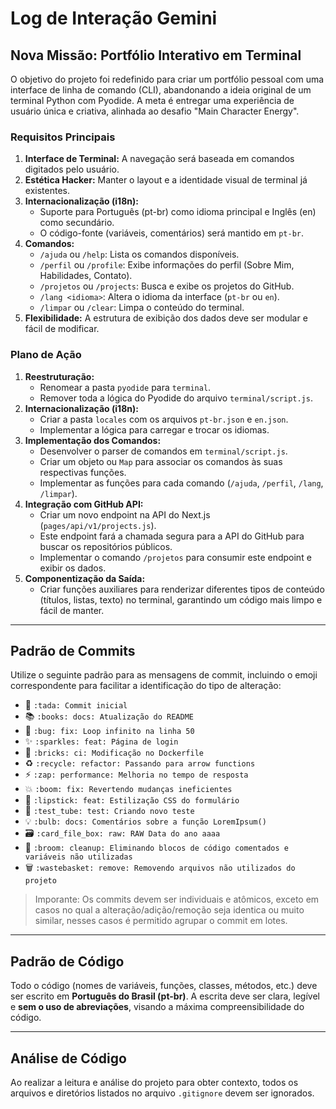 # Log de Interação Gemini

## Nova Missão: Portfólio Interativo em Terminal

O objetivo do projeto foi redefinido para criar um portfólio pessoal com uma interface de linha de comando (CLI), abandonando a ideia original de um terminal Python com Pyodide. A meta é entregar uma experiência de usuário única e criativa, alinhada ao desafio "Main Character Energy".

### Requisitos Principais

1.  **Interface de Terminal:** A navegação será baseada em comandos digitados pelo usuário.
2.  **Estética Hacker:** Manter o layout e a identidade visual de terminal já existentes.
3.  **Internacionalização (i18n):**
    *   Suporte para Português (pt-br) como idioma principal e Inglês (en) como secundário.
    *   O código-fonte (variáveis, comentários) será mantido em `pt-br`.
4.  **Comandos:**
    *   `/ajuda` ou `/help`: Lista os comandos disponíveis.
    *   `/perfil` ou `/profile`: Exibe informações do perfil (Sobre Mim, Habilidades, Contato).
    *   `/projetos` ou `/projects`: Busca e exibe os projetos do GitHub.
    *   `/lang <idioma>`: Altera o idioma da interface (`pt-br` ou `en`).
    *   `/limpar` ou `/clear`: Limpa o conteúdo do terminal.
5.  **Flexibilidade:** A estrutura de exibição dos dados deve ser modular e fácil de modificar.

### Plano de Ação

1.  **Reestruturação:**
    *   Renomear a pasta `pyodide` para `terminal`.
    *   Remover toda a lógica do Pyodide do arquivo `terminal/script.js`.
2.  **Internacionalização (i18n):**
    *   Criar a pasta `locales` com os arquivos `pt-br.json` e `en.json`.
    *   Implementar a lógica para carregar e trocar os idiomas.
3.  **Implementação dos Comandos:**
    *   Desenvolver o parser de comandos em `terminal/script.js`.
    *   Criar um objeto ou `Map` para associar os comandos às suas respectivas funções.
    *   Implementar as funções para cada comando (`/ajuda`, `/perfil`, `/lang`, `/limpar`).
4.  **Integração com GitHub API:**
    *   Criar um novo endpoint na API do Next.js (`pages/api/v1/projects.js`).
    *   Este endpoint fará a chamada segura para a API do GitHub para buscar os repositórios públicos.
    *   Implementar o comando `/projetos` para consumir este endpoint e exibir os dados.
5.  **Componentização da Saída:**
    *   Criar funções auxiliares para renderizar diferentes tipos de conteúdo (títulos, listas, texto) no terminal, garantindo um código mais limpo e fácil de manter.

---

## Padrão de Commits
 
Utilize o seguinte padrão para as mensagens de commit, incluindo o emoji correspondente para facilitar a identificação do tipo de alteração:
 
- 🎉 `:tada: Commit inicial`
- 📚 `:books: docs: Atualização do README`
- 🐛 `:bug: fix: Loop infinito na linha 50`
- ✨ `:sparkles: feat: Página de login`
- 🧱 `:bricks: ci: Modificação no Dockerfile`
- ♻️ `:recycle: refactor: Passando para arrow functions`
- ⚡ `:zap: performance: Melhoria no tempo de resposta`
- 💥 `:boom: fix: Revertendo mudanças ineficientes`
- 💄 `:lipstick: feat: Estilização CSS do formulário`
- 🧪 `:test_tube: test: Criando novo teste`
- 💡 `:bulb: docs: Comentários sobre a função LoremIpsum()`
- 🗃️ `:card_file_box: raw: RAW Data do ano aaaa`
- 🧹 `:broom: cleanup: Eliminando blocos de código comentados e variáveis não utilizadas`
- 🗑️ `:wastebasket: remove: Removendo arquivos não utilizados do projeto`
 
> Imporante: Os commits devem ser individuais e atômicos, exceto em casos no qual a alteração/adição/remoção seja identica ou muito similar, nesses casos é permitido agrupar o commit em lotes.
 
---
 
## Padrão de Código
 
Todo o código (nomes de variáveis, funções, classes, métodos, etc.) deve ser escrito em **Português do Brasil (pt-br)**. A escrita deve ser clara, legível e **sem o uso de abreviações**, visando a máxima compreensibilidade do código.
 
---
 
## Análise de Código
 
Ao realizar a leitura e análise do projeto para obter contexto, todos os arquivos e diretórios listados no arquivo `.gitignore` devem ser ignorados.